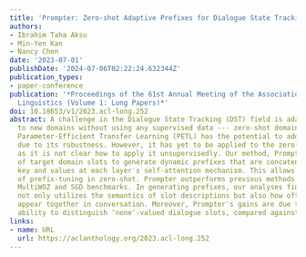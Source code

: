 ```yaml
---
title: 'Prompter: Zero-shot Adaptive Prefixes for Dialogue State Tracking Domain Adaptation'
authors:
- Ibrahim Taha Aksu
- Min-Yen Kan
- Nancy Chen
date: '2023-07-01'
publishDate: '2024-07-06T02:22:24.632344Z'
publication_types:
- paper-conference
publication: '*Proceedings of the 61st Annual Meeting of the Association for Computational
  Linguistics (Volume 1: Long Papers)*'
doi: 10.18653/v1/2023.acl-long.252
abstract: A challenge in the Dialogue State Tracking (DST) field is adapting models
  to new domains without using any supervised data --- zero-shot domain adaptation.
  Parameter-Efficient Transfer Learning (PETL) has the potential to address this problem
  due to its robustness. However, it has yet to be applied to the zero-shot scenarios,
  as it is not clear how to apply it unsupervisedly. Our method, Prompter, uses descriptions
  of target domain slots to generate dynamic prefixes that are concatenated to the
  key and values at each layer′s self-attention mechanism. This allows for the use
  of prefix-tuning in zero-shot. Prompter outperforms previous methods on both the
  MultiWOZ and SGD benchmarks. In generating prefixes, our analyses find that Prompter
  not only utilizes the semantics of slot descriptions but also how often the slots
  appear together in conversation. Moreover, Prompter′s gains are due to its improved
  ability to distinguish ″none″-valued dialogue slots, compared against baselines.
links:
- name: URL
  url: https://aclanthology.org/2023.acl-long.252
---
```

